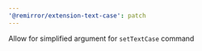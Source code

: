 ```yaml
---
'@remirror/extension-text-case': patch
---
```


Allow for simplified argument for `setTextCase` command
